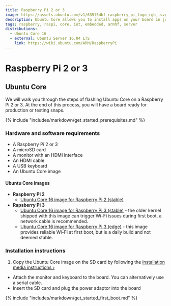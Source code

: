 ```yaml
---
title: Raspberry Pi 2 or 3
image: https://assets.ubuntu.com/v1/635f5dbf-raspberry_pi_logo_rgb_.svg?fmt=png&w=90
description: Ubuntu Core allows you to install apps on your board in just a few clicks.
tags: raspberry, raspi, core, iot, embedded, armhf, server
distributions:
  - Ubuntu Core 16
  - external: Ubuntu Server 16.04 LTS
    link: https://wiki.ubuntu.com/ARM/RaspberryPi
---
```

# Raspberry Pi 2 or 3

## Ubuntu Core

We will walk you through the steps of flashing Ubuntu Core on a Raspberry Pi 2 or 3. At the end of this process, you will have a board ready for production or testing snaps.

{% include "includes/markdown/get_started_prerequisites.md" %}

### Hardware and software requirements

  * A Raspberry Pi 2 or 3
  * A microSD card
  * A monitor with an HDMI interface
  * An HDMI cable
  * A USB keyboard
  * An Ubuntu Core image

#### Ubuntu Core images

 * **Raspberry Pi 2**
    * [Ubuntu Core 16 image for Raspberry Pi 2 (stable)](http://cdimage.ubuntu.com/ubuntu-core/16/stable/current/ubuntu-core-16-pi2.img.xz)
 * **Rapsberry Pi 3**
    * [Ubuntu Core 16 image for Raspberry Pi 3 (stable)](http://cdimage.ubuntu.com/ubuntu-core/16/stable/current/ubuntu-core-16-pi3.img.xz) - the older kernel shipped with this image can trigger Wi-Fi issues during first boot, a network cable is recommended.
    * [Ubuntu Core 16 image for Raspberry Pi 3 (edge)](http://cdimage.ubuntu.com/ubuntu-core/16/edge/current/ubuntu-core-16-armhf+raspi3.img.xz) - this image provides reliable Wi-Fi at first boot, but is a daily build and not deemed stable.

### Installation instructions

 1. Copy the Ubuntu Core image on the SD card by following the [installation media instructions&nbsp;&rsaquo;](/core/get-started/installation-medias)
 * Attach the monitor and keyboard to the board. You can alternatively use a serial cable.
 * Insert the SD card and plug the power adaptor into the board

{% include "includes/markdown/get_started_first_boot.md" %}
